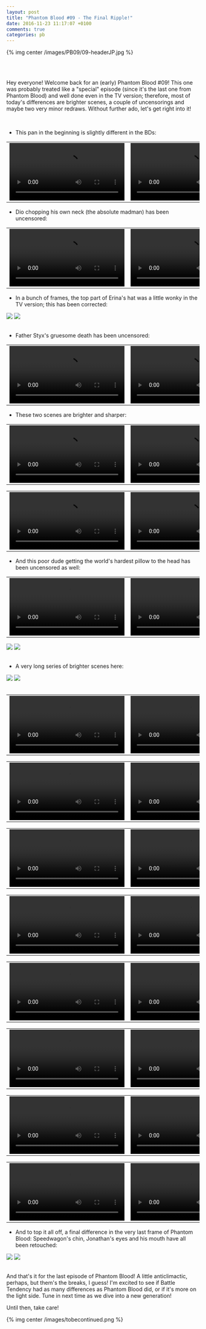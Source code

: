 ```yaml
---
layout: post
title: "Phantom Blood #09 - The Final Ripple!"
date: 2016-11-23 11:17:07 +0100
comments: true
categories: pb
---
```


{% img center /images/PB09/09-headerJP.jpg %}
<!-- more -->

<br>
<br>

Hey everyone! Welcome back for an (early) Phantom Blood #09! This one was probably treated like a "special" episode (since it's the last one from Phantom Blood) and well done even in the TV version; therefore, most of today's differences are brighter scenes, a couple of uncensorings and maybe two very minor redraws. Without further ado, let's get right into it!

<br>

- This pan in the beginning is slightly different in the BDs:

<table width="100%">
<tr>
<td align="left" valign="top" width="50%">
<video class='center' nocontrols loop preload='auto'>
  <source src=/videos/PB09/TV%201%20-%20pan.webm type='video/webm; codecs="vp8, vorbis"'>
</video>
</td>
<td align="left" valign="top" width="50%">
<video class='center' nocontrols loop preload='auto'>
  <source src=/videos/PB09/BD%201%20-%20pan.webm type='video/webm; codecs="vp8, vorbis"'>
</video>
</td>
</tr>
</table>

- Dio chopping his own neck (the absolute madman) has been uncensored:

<table width="100%">
<tr>
<td align="left" valign="top" width="50%">
<video class='center' nocontrols loop preload='auto'>
  <source src=/videos/PB09/TV%202%20-%20dio%20neck.webm type='video/webm; codecs="vp8, vorbis"'>
</video>
</td>
<td align="left" valign="top" width="50%">
<video class='center' nocontrols loop preload='auto'>
  <source src=/videos/PB09/BD%202%20-%20dio%20neck.webm type='video/webm; codecs="vp8, vorbis"'>
</video>
</td>
</tr>
</table>

- In a bunch of frames, the top part of Erina's hat was a little wonky in the TV version; this has been corrected:

<div id="container1" class="twentytwenty-container">
 <img src="/images/PB09/tv-08030.jpg" />
 <img src="/images/PB09/bd-08030.jpg" />
</div>

<br>

- Father Styx's gruesome death has been uncensored:

<table width="100%">
<tr>
<td align="left" valign="top" width="50%">
<video class='center' nocontrols loop preload='auto'>
  <source src=/videos/PB09/TV%203%20-%20styx.webm type='video/webm; codecs="vp8, vorbis"'>
</video>
</td>
<td align="left" valign="top" width="50%">
<video class='center' nocontrols loop preload='auto'>
  <source src=/videos/PB09/BD%203%20-%20styx.webm type='video/webm; codecs="vp8, vorbis"'>
</video>
</td>
</tr>
</table>

- These two scenes are brighter and sharper:

<table width="100%">
<tr>
<td align="left" valign="top" width="50%">
<video class='center' nocontrols loop preload='auto'>
  <source src=/videos/PB09/TV%204%20-%20brighter%201.webm type='video/webm; codecs="vp8, vorbis"'>
</video>
</td>
<td align="left" valign="top" width="50%">
<video class='center' nocontrols loop preload='auto'>
  <source src=/videos/PB09/BD%204%20-%20brighter%201.webm type='video/webm; codecs="vp8, vorbis"'>
</video>
</td>
</tr>
</table>

<table width="100%">
<tr>
<td align="left" valign="top" width="50%">
<video class='center' nocontrols loop preload='auto'>
  <source src=/videos/PB09/TV%205%20-%20brighter%202.webm type='video/webm; codecs="vp8, vorbis"'>
</video>
</td>
<td align="left" valign="top" width="50%">
<video class='center' nocontrols loop preload='auto'>
  <source src=/videos/PB09/BD%205%20-%20brighter%202.webm type='video/webm; codecs="vp8, vorbis"'>
</video>
</td>
</tr>
</table>

- And this poor dude getting the world's hardest pillow to the head has been uncensored as well:

<table width="100%">
<tr>
<td align="left" valign="top" width="50%">
<video class='center' nocontrols loop preload='auto'>
  <source src=/videos/PB09/TV%206%20-%20head.webm type='video/webm; codecs="vp8, vorbis"'>
</video>
</td>
<td align="left" valign="top" width="50%">
<video class='center' nocontrols loop preload='auto'>
  <source src=/videos/PB09/BD%206%20-%20head.webm type='video/webm; codecs="vp8, vorbis"'>
</video>
</td>
</tr>
</table>

<div id="container1" class="twentytwenty-container">
 <img src="/images/PB09/tv-16745.jpg" />
 <img src="/images/PB09/bd-16745.jpg" />
</div>

<br>

- A very long series of brighter scenes here:

<div id="container1" class="twentytwenty-container">
 <img src="/images/PB09/tv-19500.jpg" />
 <img src="/images/PB09/bd-19500.jpg" />
</div>

<br>

<table width="100%">
<tr>
<td align="left" valign="top" width="50%">
<video class='center' nocontrols loop preload='auto'>
  <source src=/videos/PB09/TV%207%20-%20brighter%203.webm type='video/webm; codecs="vp8, vorbis"'>
</video>
</td>
<td align="left" valign="top" width="50%">
<video class='center' nocontrols loop preload='auto'>
  <source src=/videos/PB09/BD%207%20-%20brighter%203.webm type='video/webm; codecs="vp8, vorbis"'>
</video>
</td>
</tr>
</table>

<table width="100%">
<tr>
<td align="left" valign="top" width="50%">
<video class='center' nocontrols loop preload='auto'>
  <source src=/videos/PB09/TV%208%20-%20brighter%204.webm type='video/webm; codecs="vp8, vorbis"'>
</video>
</td>
<td align="left" valign="top" width="50%">
<video class='center' nocontrols loop preload='auto'>
  <source src=/videos/PB09/BD%208%20-%20brighter%204.webm type='video/webm; codecs="vp8, vorbis"'>
</video>
</td>
</tr>
</table>

<table width="100%">
<tr>
<td align="left" valign="top" width="50%">
<video class='center' nocontrols loop preload='auto'>
  <source src=/videos/PB09/TV%209%20-%20brighter%205.webm type='video/webm; codecs="vp8, vorbis"'>
</video>
</td>
<td align="left" valign="top" width="50%">
<video class='center' nocontrols loop preload='auto'>
  <source src=/videos/PB09/BD%209%20-%20brighter%205.webm type='video/webm; codecs="vp8, vorbis"'>
</video>
</td>
</tr>
</table>

<table width="100%">
<tr>
<td align="left" valign="top" width="50%">
<video class='center' nocontrols loop preload='auto'>
  <source src=/videos/PB09/TV%2010%20-%20brighter%206.webm type='video/webm; codecs="vp8, vorbis"'>
</video>
</td>
<td align="left" valign="top" width="50%">
<video class='center' nocontrols loop preload='auto'>
  <source src=/videos/PB09/BD%2010%20-%20brighter%206.webm type='video/webm; codecs="vp8, vorbis"'>
</video>
</td>
</tr>
</table>

<table width="100%">
<tr>
<td align="left" valign="top" width="50%">
<video class='center' nocontrols loop preload='auto'>
  <source src=/videos/PB09/TV%2011%20-%20brighter%207.webm type='video/webm; codecs="vp8, vorbis"'>
</video>
</td>
<td align="left" valign="top" width="50%">
<video class='center' nocontrols loop preload='auto'>
  <source src=/videos/PB09/BD%2011%20-%20brighter%207.webm type='video/webm; codecs="vp8, vorbis"'>
</video>
</td>
</tr>
</table>

<table width="100%">
<tr>
<td align="left" valign="top" width="50%">
<video class='center' nocontrols loop preload='auto'>
  <source src=/videos/PB09/TV%2012%20-%20brighter%208.webm type='video/webm; codecs="vp8, vorbis"'>
</video>
</td>
<td align="left" valign="top" width="50%">
<video class='center' nocontrols loop preload='auto'>
  <source src=/videos/PB09/BD%2012%20-%20brighter%208.webm type='video/webm; codecs="vp8, vorbis"'>
</video>
</td>
</tr>
</table>

<table width="100%">
<tr>
<td align="left" valign="top" width="50%">
<video class='center' nocontrols loop preload='auto'>
  <source src=/videos/PB09/TV%2013%20-%20brighter%209.webm type='video/webm; codecs="vp8, vorbis"'>
</video>
</td>
<td align="left" valign="top" width="50%">
<video class='center' nocontrols loop preload='auto'>
  <source src=/videos/PB09/BD%2013%20-%20brighter%209.webm type='video/webm; codecs="vp8, vorbis"'>
</video>
</td>
</tr>
</table>

<table width="100%">
<tr>
<td align="left" valign="top" width="50%">
<video class='center' nocontrols loop preload='auto'>
  <source src=/videos/PB09/TV%2014%20-%20brighter%2010.webm type='video/webm; codecs="vp8, vorbis"'>
</video>
</td>
<td align="left" valign="top" width="50%">
<video class='center' nocontrols loop preload='auto'>
  <source src=/videos/PB09/BD%2014%20-%20brighter%2010.webm type='video/webm; codecs="vp8, vorbis"'>
</video>
</td>
</tr>
</table>

- And to top it all off, a final difference in the very last frame of Phantom Blood: Speedwagon's chin, Jonathan's eyes and his mouth have all been retouched:

<div id="container1" class="twentytwenty-container">
 <img src="/images/PB09/tv-31100.jpg" />
 <img src="/images/PB09/bd-31100.jpg" />
</div>

<br>

And that's it for the last episode of Phantom Blood! A little anticlimactic, perhaps, but them's the breaks, I guess! I'm excited to see if Battle Tendency had as many differences as Phantom Blood did, or if it's more on the light side. Tune in next time as we dive into a new generation!

Until then, take care!

{% img center /images/tobecontinued.png %}